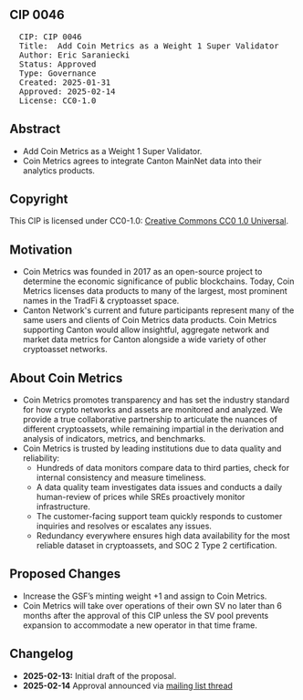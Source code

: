 ## CIP 0046

<pre>
  CIP: CIP 0046
  Title:  Add Coin Metrics as a Weight 1 Super Validator 
  Author: Eric Saraniecki 
  Status: Approved 
  Type: Governance 
  Created: 2025-01-31
  Approved: 2025-02-14
  License: CC0-1.0
</pre>

## Abstract

* Add Coin Metrics as a Weight 1 Super Validator.
* Coin Metrics agrees to integrate Canton MainNet data into their analytics products.

## Copyright

This CIP is licensed under CC0-1.0: [Creative Commons CC0 1.0 Universal](https://creativecommons.org/publicdomain/zero/1.0/).


## Motivation

* Coin Metrics was founded in 2017 as an open-source project to determine the economic significance of public blockchains. Today, Coin Metrics licenses data products to many of the largest, most prominent names in the TradFi & cryptoasset space.
* Canton Network's current and future participants represent many of the same users and clients of Coin Metrics data products. Coin Metrics supporting Canton would allow insightful, aggregate network and market data metrics for Canton alongside a wide variety of other cryptoasset networks.


## About Coin Metrics 

* Coin Metrics promotes transparency and has set the industry standard for how crypto networks and assets are monitored and analyzed. We provide a true collaborative partnership to articulate the nuances of different cryptoassets, while remaining impartial in the derivation and analysis of indicators, metrics, and benchmarks.
* Coin Metrics is trusted by leading institutions due to data quality and reliability:
  * Hundreds of data monitors compare data to third parties, check for internal consistency and measure timeliness.
  * A data quality team investigates data issues and conducts a daily human-review of prices while SREs proactively monitor infrastructure.
  * The customer-facing support team quickly responds to customer inquiries and resolves or escalates any issues.
  * Redundancy everywhere ensures high data availability for the most reliable dataset in cryptoassets, and SOC 2 Type 2 certification.

## Proposed Changes 

* Increase the GSF’s minting weight +1 and assign to Coin Metrics.
* Coin Metrics will take over operations of their own SV no later than 6 months after the approval of this CIP unless the SV pool prevents expansion to accommodate a new operator in that time frame.

## Changelog

* **2025-02-13:** Initial draft of the proposal.
* **2025-02-14** Approval announced via [mailing list thread](https://lists.sync.global/g/cip-announce/topic/cip_0046_add_coin_metrics_as/111272464)
